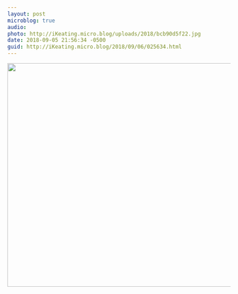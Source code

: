 ```yaml
---
layout: post
microblog: true
audio: 
photo: http://iKeating.micro.blog/uploads/2018/bcb90d5f22.jpg
date: 2018-09-05 21:56:34 -0500
guid: http://iKeating.micro.blog/2018/09/06/025634.html
---
```



<img src="http://iKeating.micro.blog/uploads/2018/bcb90d5f22.jpg" width="600" height="505" />
